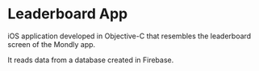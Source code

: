 # Leaderboard App
iOS application developed in Objective-C that resembles the leaderboard screen of the Mondly app.

It reads data from a database created in Firebase.
